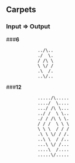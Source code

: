 ## Carpets

### Input	=>	Output

###**6**

    			../\..
    			./  \.
    			/ /\ \
    			\ \/ /
    			.\  /.
    			..\/..

		
###**12**

    			...../\.....
    			..../  \....
    			.../ /\ \...
    			../ /  \ \..
    			./ / /\ \ \.
    			/ / /  \ \ \
    			\ \ \  / / /
    			.\ \ \/ / /.
    			..\ \  / /..
    			...\ \/ /...
    			....\  /....
    			.....\/.....
    